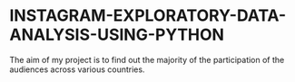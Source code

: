 # INSTAGRAM-EXPLORATORY-DATA-ANALYSIS-USING-PYTHON
The aim of my project is to find out the majority of the participation of the audiences across various countries. 
